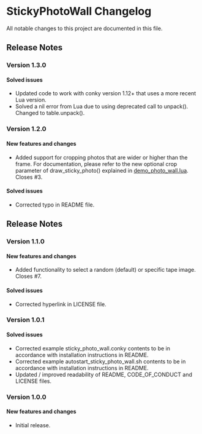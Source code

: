 # StickyPhotoWall Changelog

All notable changes to this project are documented in this file. 

## Release Notes
### Version 1.3.0
#### Solved issues
- Updated code to work with conky version 1.12+ that uses a more recent Lua version.
- Solved a nil error from Lua due to using deprecated call to unpack(). Changed to table.unpack().

### Version 1.2.0
#### New features and changes
- Added support for cropping photos that are wider or higher than the frame. For documentation, please refer to the new optional crop parameter of draw_sticky_photo() explained in [demo_photo_wall.lua](./demo_photo_wall.lua). Closes #3.

#### Solved issues
- Corrected typo in README file.

## Release Notes
### Version 1.1.0
#### New features and changes
- Added functionality to select a random (default) or specific tape image. Closes #7.

#### Solved issues
- Corrected hyperlink in LICENSE file.

### Version 1.0.1
#### Solved issues
- Corrected example sticky_photo_wall.conky contents to be in accordance with installation instructions in README.
- Corrected example autostart_sticky_photo_wall.sh contents to be in accordance with installation instructions in README.
- Updated / improved readability of README, CODE_OF_CONDUCT and LICENSE files.

### Version 1.0.0
#### New features and changes
- Initial release.
